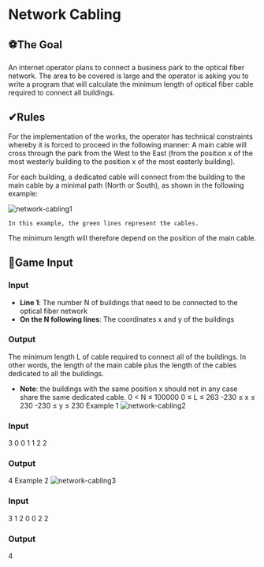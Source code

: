 # Network Cabling

## ⚽The Goal
An internet operator plans to connect a business park to the optical fiber network. The area to be covered is large and the operator is asking you to write a program that will calculate the minimum length of optical fiber cable required to connect all buildings.

## ✔Rules
For the implementation of the works, the operator has technical constraints whereby it is forced to proceed in the following manner:
A main cable will cross through the park from the West to the East (from the position x of the most westerly building to the position x of the most easterly building).

For each building, a dedicated cable will connect from the building to the main cable by a minimal path (North or South), as shown in the following example:

 ![network-cabling1](/network-cabling1.png)

	In this example, the green lines represent the cables. 
The minimum length will therefore depend on the position of the main cable.


## 📑Game Input

### Input
* **Line 1**: The number N of buildings that need to be connected to the optical fiber network
* **On the N following lines**: The coordinates x and y of the buildings

### Output
The minimum length L of cable required to connect all of the buildings. In other words, the length of the main cable plus the length of the cables dedicated to all the buildings.

* **Note**: the buildings with the same position x should not in any case share the same dedicated cable.
0 < N ≤ 100000
0 ≤ L ≤ 263
-230 ≤ x ≤ 230
-230 ≤ y ≤ 230
Example 1
 ![network-cabling2](/network-cabling2.png)

### Input
3
0 0
1 1
2 2

### Output
4
Example 2
 ![network-cabling3](/network-cabling3.png)

### Input
3
1 2
0 0
2 2

### Output
4